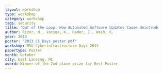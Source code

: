 ```yaml
---
layout: workshop
type: workshop
category: workshop
tags: security
title: "Out of the Loop: How Automated Software Updates Cause Unintended Security Consequences"
author: Rizor, M., Vaniea, K., Rader, E., Wash, R.
year: 2013
poster: "2013_CI_Days_poster.pdf"
workshop: MSU Cyberinfrastructure Days 2013
papertype: Poster
month: October
city: East Lansing, MI
award: Winner of the 2nd place prize for Best Poster
---
```

